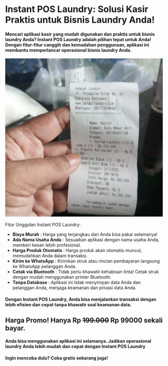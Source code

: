 # Instant POS Laundry: Solusi Kasir Praktis untuk Bisnis Laundry Anda!

#### Mencari aplikasi kasir yang mudah digunakan dan praktis untuk bisnis laundry Anda? Instant POS Laundry adalah pilihan tepat untuk Anda! Dengan fitur-fitur canggih dan kemudahan penggunaan, aplikasi ini membantu memperlancar operasional bisnis laundry Anda.

![Instant POS Laundry Aplikasi Kasir Tanpa Ribet](https://raw.githubusercontent.com/bandarlaundry/blog/refs/heads/images/bl-instant-pos-laundry.webp)

Fitur Unggulan Instant POS Laundry:
- **Biaya Murah** : Harga yang terjangkau dan Anda bisa pakai selamanya!
- **Ada Nama Usaha Anda** : Sesuaikan aplikasi dengan nama usaha Anda, memberi kesan lebih profesional.
- **Harga Produk Otomatis** : Harga produk akan otomatis muncul, memudahkan Anda dalam transaksi.
- **Kirim ke WhatsApp** : Kirimkan struk atau rincian pembayaran langsung ke WhatsApp pelanggan Anda.
- **Cetak via Bluetooth** : Tidak perlu khawatir kehabisan tinta! Cetak struk dengan mudah menggunakan printer Bluetooth.
- **Tanpa Database** : Aplikasi ini tidak menyimpan data Anda dan pelanggan Anda, menjaga keamanan dan privasi data Anda.

#### Dengan Instant POS Laundry, Anda bisa menjalankan transaksi dengan lebih efisien dan cepat tanpa khawatir soal keamanan data. 

## Harga Promo! Hanya Rp ~~199.000~~ Rp 99000 sekali bayar.

#### Anda bisa menggunakan aplikasi ini selamanya.  Jadikan operasional laundry Anda lebih mudah dan cepat dengan Instant POS Laundry

#### Ingin mencoba dulu? Coba gratis sekarang juga!

